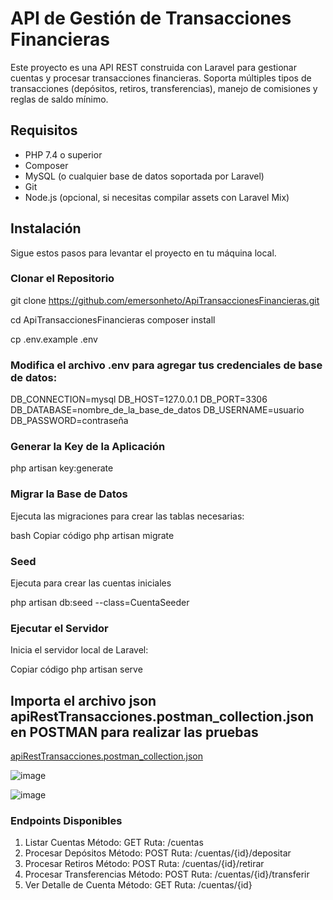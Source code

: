 # API de Gestión de Transacciones Financieras

Este proyecto es una API REST construida con Laravel para gestionar cuentas y procesar transacciones financieras. Soporta múltiples tipos de transacciones (depósitos, retiros, transferencias), manejo de comisiones y reglas de saldo mínimo.

## Requisitos

- PHP 7.4 o superior
- Composer
- MySQL (o cualquier base de datos soportada por Laravel)
- Git
- Node.js (opcional, si necesitas compilar assets con Laravel Mix)

## Instalación

Sigue estos pasos para levantar el proyecto en tu máquina local.

### Clonar el Repositorio
git clone https://github.com/emersonheto/ApiTransaccionesFinancieras.git


cd ApiTransaccionesFinancieras
composer install

cp .env.example .env

### Modifica el archivo .env para agregar tus credenciales de base de datos:
DB_CONNECTION=mysql
DB_HOST=127.0.0.1
DB_PORT=3306
DB_DATABASE=nombre_de_la_base_de_datos
DB_USERNAME=usuario
DB_PASSWORD=contraseña

### Generar la Key de la Aplicación
php artisan key:generate

### Migrar la Base de Datos
Ejecuta las migraciones para crear las tablas necesarias:

bash
Copiar código
php artisan migrate

### Seed
Ejecuta para crear las cuentas iniciales

php artisan db:seed --class=CuentaSeeder

### Ejecutar el Servidor
Inicia el servidor local de Laravel:


Copiar código
php artisan serve
 

## Importa el archivo json apiRestTransacciones.postman_collection.json en POSTMAN para realizar las pruebas
[apiRestTransacciones.postman_collection.json](https://github.com/user-attachments/files/16984048/apiRestTransacciones.postman_collection.json)

![image](https://github.com/user-attachments/assets/f2188576-1543-4dcb-a5d4-beab7b1f82fd)

![image](https://github.com/user-attachments/assets/d5f08726-263e-47dc-aa64-47beca4853dd)



### Endpoints Disponibles
1. Listar Cuentas
Método: GET
Ruta: /cuentas
2. Procesar Depósitos
Método: POST
Ruta: /cuentas/{id}/depositar
3. Procesar Retiros
Método: POST
Ruta: /cuentas/{id}/retirar
4. Procesar Transferencias
Método: POST
Ruta: /cuentas/{id}/transferir
5. Ver Detalle de Cuenta
Método: GET
Ruta: /cuentas/{id}
